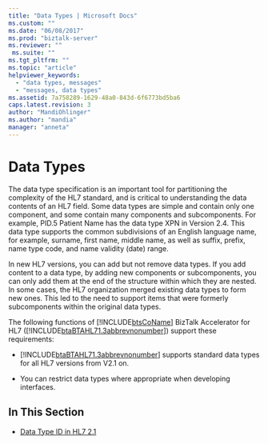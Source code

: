 ```yaml
---
title: "Data Types | Microsoft Docs"
ms.custom: ""
ms.date: "06/08/2017"
ms.prod: "biztalk-server"
ms.reviewer: ""
 ms.suite: ""
ms.tgt_pltfrm: ""
ms.topic: "article"
helpviewer_keywords: 
  - "data types, messages"
  - "messages, data types"
ms.assetid: 7a758289-1629-48a0-843d-6f6773bd5ba6
caps.latest.revision: 3
author: "MandiOhlinger"
ms.author: "mandia"
manager: "anneta"
---
```

# Data Types
The data type specification is an important tool for partitioning the complexity of the HL7 standard, and is critical to understanding the data contents of an HL7 field. Some data types are simple and contain only one component, and some contain many components and subcomponents. For example, PID.5 Patient Name has the data type XPN in Version 2.4. This data type supports the common subdivisions of an English language name, for example, surname, first name, middle name, as well as suffix, prefix, name type code, and name validity (date) range.  
  
 In new HL7 versions, you can add but not remove data types. If you add content to a data type, by adding new components or subcomponents, you can only add them at the end of the structure within which they are nested. In some cases, the HL7 organization merged existing data types to form new ones. This led to the need to support items that were formerly subcomponents within the original data types.  
  
 The following functions of [!INCLUDE[btsCoName](../../includes/btsconame-md.md)] BizTalk Accelerator for HL7 ([!INCLUDE[btaBTAHL71.3abbrevnonumber](../../includes/btabtahl71-3abbrevnonumber-md.md)]) support these requirements:  
  
-   [!INCLUDE[btaBTAHL71.3abbrevnonumber](../../includes/btabtahl71-3abbrevnonumber-md.md)] supports standard data types for all HL7 versions from V2.1 on.  
  
-   You can restrict data types where appropriate when developing interfaces.  
  
## In This Section  
  
-   [Data Type ID in HL7 2.1](../../adapters-and-accelerators/accelerator-hl7/data-type-id-in-hl7.md)